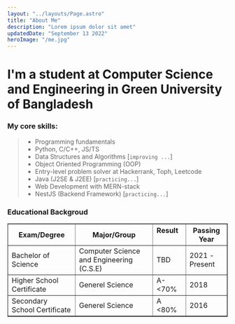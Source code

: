 ```yaml
---
layout: "../layouts/Page.astro"
title: "About Me"
description: "Lorem ipsum dolor sit amet"
updatedDate: "September 13 2022"
heroImage: "/me.jpg"
---
```


# I'm a student at Computer Science and Engineering in Green University of Bangladesh

### My core skills:
> - Programming fundamentals
> - Python, C/C++, JS/TS
> - Data Structures and Algorithms [`improving ...`]
> - Object Oriented Programming (OOP)
> - Entry-level problem solver at Hackerrank, Toph, Leetcode
> - Java (J2SE & J2EE) [`practicing...`]
> - Web Development with MERN-stack
> - NestJS (Backend Framework) [`practicing...`] 

### Educational Backgroud

<table border="1">
    <tr>
        <th>Exam/Degree</th>
        <th>Major/Group</th>
        <th>Result &nbsp; &nbsp; &nbsp; &nbsp;</th>
        <th>Passing Year</th>
	</tr>	
	<tr>
		<td>Bachelor of Science</td>
		<td>Computer Science and Engineering (C.S.E)</td>
		<td>TBD</td>
		<td>2021 - Present</td>
	</tr>
	<tr>
		<td>Higher School Certificate</td>
		<td>Generel Science</td>
		<td>A- &lt;70%</td>
		<td>2018</td>
	</tr>
	<tr>
		<td>Secondary School Certificate</td>
		<td>Generel Science</td>
		<td>A &lt;80%</td>
		<td>2016</td>
	</tr>	
</table>